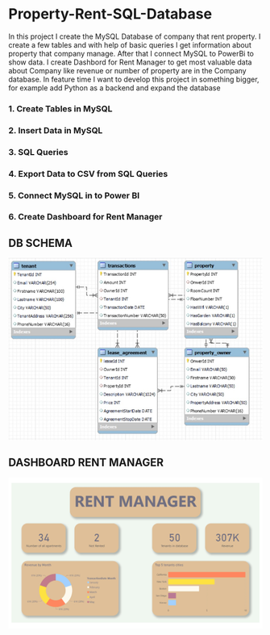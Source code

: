 # Property-Rent-SQL-Database
In this project I create the MySQL Database of company that rent property. I create a few tables and with help of basic queries I get information about property that company manage. After that I connect MySQL to PowerBi to show data. I create Dashbord for Rent Manager to get most valuable data about Company like revenue or number of property are in the Company database. In feature time I want to develop this project in something bigger, for example add Python as a backend and expand the database


### 1. Create Tables in MySQL
### 2. Insert Data in MySQL 
### 3. SQL Queries
### 4. Export Data to CSV from SQL Queries
### 5. Connect MySQL in to Power BI
### 6. Create Dashboard for Rent Manager


## DB SCHEMA
![This is an image](https://github.com/mateuszandzelak01/Property-Rent-SQL-Database/blob/main/ER_Rent.jpg)

## DASHBOARD RENT MANAGER
![This is an image](https://github.com/mateuszandzelak01/Property-Rent-SQL-Database/blob/main/Dashboard.jpg)
